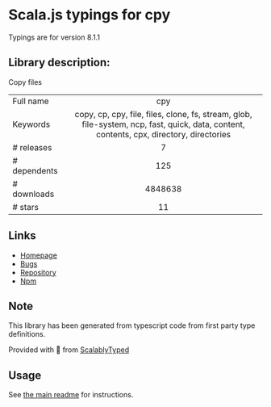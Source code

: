 
# Scala.js typings for cpy

Typings are for version 8.1.1

## Library description:
Copy files

|                    |                 |
| ------------------ | :-------------: |
| Full name          | cpy |
| Keywords           | copy, cp, cpy, file, files, clone, fs, stream, glob, file-system, ncp, fast, quick, data, content, contents, cpx, directory, directories |
| # releases         | 7 |
| # dependents       | 125 |
| # downloads        | 4848638 |
| # stars            | 11 |

## Links
- [Homepage](https://github.com/sindresorhus/cpy#readme)
- [Bugs](https://github.com/sindresorhus/cpy/issues)
- [Repository](https://github.com/sindresorhus/cpy)
- [Npm](https://www.npmjs.com/package/cpy)
    


## Note
This library has been generated from typescript code from first party type definitions.

Provided with :purple_heart: from [ScalablyTyped](https://github.com/oyvindberg/ScalablyTyped)

## Usage
See [the main readme](../../readme.md) for instructions.


